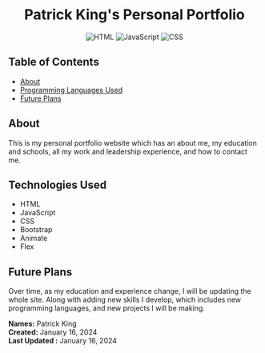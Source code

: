 <div align="center">

# Patrick King's Personal Portfolio
  
  ![HTML](https://img.shields.io/badge/-HTML-brightorange?logo=html&logoColor=white&style=flat)
  ![JavaScript](https://img.shields.io/badge/-JavaScript-yellow?logo=javascript&logoColor=grey&style=flat)
  ![CSS](https://img.shields.io/badge/-CSS-lightblue?logo=css&logoColor=lightblue&style=flat)

</div>
  
## Table of Contents
- [About](#about)
- [Programming Languages Used](#programming-languages-used)
- [Future Plans](#future-plans)

## About
This is my personal portfolio website which has an about me, my education and schools, all my work and leadership experience, and how to contact me. 

## Technologies Used
- HTML
- JavaScript
- CSS
- Bootstrap
- Animate
- Flex

## Future Plans
Over time, as my education and experience change, I will be updating the whole site. Along with adding new skills I develop, which includes new programming languages, and new projects I will be making.

**Names:** Patrick King <br>
**Created:** January 16, 2024 <br>
**Last Updated :** January 16, 2024